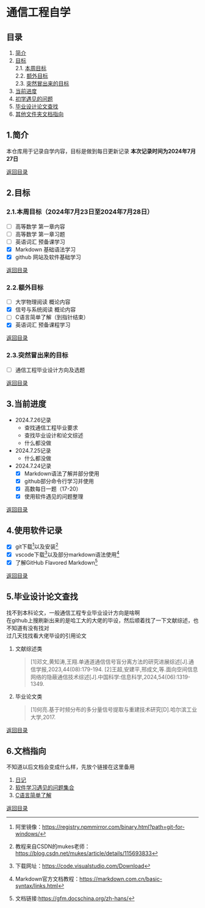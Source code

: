 # 通信工程自学

## 目录  
1. [简介](#1简介)  
2. [目标](#2目标)  
2.1. [本周目标](#21本周目标2024年7月23日至2024年7月28日)  
2.2. [额外目标](#22额外目标)  
2.3. [突然冒出来的目标](#23突然冒出来的目标)  
3. [当前进度](#3当前进度)  
4. [初学遇见的问题](#4使用软件记录)  
5. [毕业设计论文查找](#5毕业设计论文查找)
6. [其他文件夹文档指向](#6文档指向)  

## 1.简介
本仓库用于记录自学内容，目标是做到每日更新记录
**本次记录时间为2024年7月27日**  

[返回目录](#目录)  

## 2.目标
### 2.1.本周目标（2024年7月23日至2024年7月28日）  
- [ ] 高等数学  第一章内容
- [ ] 高等数学  第一章习题
- [ ] 英语词汇  预备课学习
- [x] Markdown  基础语法学习
- [x] github    网站及软件基础学习  

[返回目录](#目录)  

### 2.2.额外目标
- [ ] 大学物理阅读 概论内容
- [x] 信号与系统阅读 概论内容
- [ ] C语言简单了解（到指针结束）
- [x] 英语词汇 预备课程学习  

[返回目录](#目录)  

### 2.3.突然冒出来的目标
- [ ] 通信工程毕业设计方向及选题

[返回目录](#目录)  
## 3.当前进度  
- 2024.7.26记录
    - 查找通信工程毕业要求
    - 查找毕业设计和论文综述
    - 什么都没做
- 2024.7.25记录
    - 什么都没做
- 2024.7.24记录  
    - [x] Markdown语法了解并部分使用
    - [x] github部分命令行学习并使用
    - [x] 高数每日一题（17-20）
    - [x] 使用软件遇见的问题整理  

[返回目录](#目录)  

## 4.使用软件记录
- [x] git下载[^1]以及安装[^2]  
- [x] vscode下载[^3]以及部分markdown语法使用[^4]
- [x] 了解GitHub Flavored Markdown[^5]  

[返回目录](#目录)  

## 5.毕业设计论文查找
找不到本科论文，一般通信工程专业毕业设计方向是啥啊  
在github上搜刷新出来的是哈工大的大佬的毕设，然后顺着找了一下文献综述，也不知道有没有找对  
过几天找找看大佬毕设的引用论文
1. 文献综述类
    > [1]邓文,黄知涛,王翔.单通道通信信号盲分离方法的研究进展综述[J].通信学报,2023,44(08):179-194.
    > [2]王超,安建平,邢成文,等.面向空间信息网络的隐蔽通信技术综述[J].中国科学:信息科学,2024,54(06):1319-1349.
2. 毕业论文类
    > [1]何亮.基于时频分布的多分量信号提取与重建技术研究[D].哈尔滨工业大学,2017.  

[返回目录](#目录)  
    
## 6.文档指向
不知道以后文档会变成什么样，先放个链接在这里备用
1. [日记](/diary)
2. [软件学习遇见的问题集合](/issue)  
3. [C语言简单了解](/c)  

[返回目录](#目录)  




  
[^1]:阿里镜像：https://registry.npmmirror.com/binary.html?path=git-for-windows/ 
[^2]:教程来自CSDN的mukes老师：https://blog.csdn.net/mukes/article/details/115693833  
[^3]:下载网址：https://code.visualstudio.com/Download  
[^4]:Markdown官方文档教程：https://markdown.com.cn/basic-syntax/links.html  
[^5]:文档链接:https://gfm.docschina.org/zh-hans/
